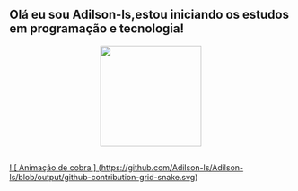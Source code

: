 ##  Olá eu sou Adilson-ls,estou iniciando os estudos em programação e tecnologia!

<div align = "center">
  <a href="https://github.com/Adilson-ls">
  <img height = "180em" src = "https://github-readme-stats.vercel.app/api?username=Adilson-ls&show_icons=true&theme=dracula&include_all_commits=true&count_private=true" />
 <!-- <img height = "180em" src = "https://github-readme-stats.vercel.app/api/top-langs/?username=Adilson-ls&layout=compact&langs_count=7&theme=dracula" /> -->
</div>

##

 ! [ Animação de cobra ] (https://github.com/Adilson-ls/Adilson-ls/blob/output/github-contribution-grid-snake.svg)